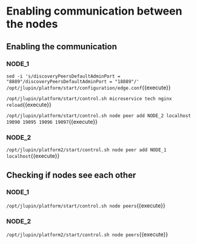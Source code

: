 # Enabling communication between the nodes

## Enabling the communication

### NODE_1

`sed -i 's/discoveryPeersDefaultAdminPort = "8889"/discoveryPeersDefaultAdminPort = "18889"/' /opt/jlupin/platform/start/configuration/edge.conf`{{execute}}

`/opt/jlupin/platform/start/control.sh microservice tech nginx reload`{{execute}}

`/opt/jlupin/platform/start/control.sh node peer add NODE_2 localhost 19090 19095 19096 19097`{{execute}}

### NODE_2

`/opt/jlupin/platform2/start/control.sh node peer add NODE_1 localhost`{{execute}}

## Checking if nodes see each other

### NODE_1
`/opt/jlupin/platform/start/control.sh node peers`{{execute}}

### NODE_2
`/opt/jlupin/platform2/start/control.sh node peers`{{execute}}

